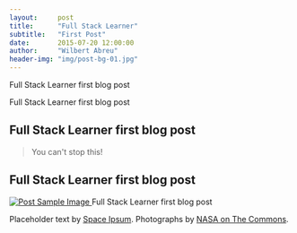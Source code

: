 ```yaml
---
layout:     post
title:      "Full Stack Learner"
subtitle:   "First Post"
date:       2015-07-20 12:00:00
author:     "Wilbert Abreu"
header-img: "img/post-bg-01.jpg"
---
```


<p>Full Stack Learner first blog post</p>

<p>Full Stack Learner first blog post</p>

<h2 class="section-heading">Full Stack Learner first blog post</h2>

<blockquote>You can't stop this!</blockquote>


<h2 class="section-heading">Full Stack Learner first blog post</h2>

<a href="#">
    <img src="{{ site.baseurl }}/img/post-sample-image.jpg" alt="Post Sample Image">
</a>
<span class="caption text-muted">Full Stack Learner first blog post</span>

<p>Placeholder text by <a href="http://spaceipsum.com/">Space Ipsum</a>. Photographs by <a href="https://www.flickr.com/photos/nasacommons/">NASA on The Commons</a>.</p>
